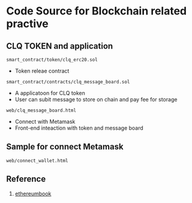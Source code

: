 # Code Source for Blockchain related practive

## CLQ TOKEN and application
`smart_contract/token/clq_erc20.sol` 
- Token releae contract

`smart_contract/contracts/clq_message_board.sol`
- A applicatoon for CLQ token
- User can subit message to store on chain and pay fee for storage

`web/clq_message_board.html`
- Connect with Metamask
- Front-end inteaction with token and message board


## Sample for connect Metamask
`web/connect_wallet.html`



## Reference
1. [ethereumbook](https://github.com/ethereumbook/ethereumbook/blob/develop/01what-is.asciidoc)
